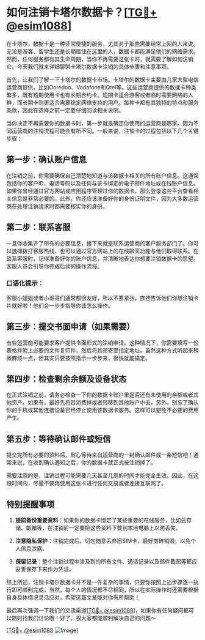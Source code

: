 # 如何注销卡塔尔数据卡？[[TG💪+ @esim1088](https://t.me/s/esim1088)]

在卡塔尔，数据卡是一种非常便捷的服务，尤其对于那些需要经常上网的人来说。无论是游客、留学生还是长期居住在这里的人，数据卡都能满足他们的网络需求。然而，任何服务都有其生命周期，当你不再需要这张卡时，就需要了解如何注销它。今天我们就来详细聊聊卡塔尔数据卡注销的具体步骤和注意事项。

首先，让我们了解一下卡塔尔的数据卡市场。卡塔尔的数据卡主要由几家大型电信运营商提供，比如Ooredoo、Vodafone和Qtel等。这些运营商提供的数据卡种类繁多，既有短期使用卡也有长期合约卡。短期卡适合游客或者临时需要网络的人群，而长期卡则更适合需要稳定网络支持的用户。每种卡都有其独特的特点和服务条款，因此在选择之前一定要仔细阅读相关说明。

当你决定不再需要你的数据卡时，第一步就是确定你使用的运营商是哪家。因为不同运营商的注销流程可能会有所不同。一般来说，注销卡的过程包括以下几个关键步骤：

## 第一步：确认账户信息

在注销之前，你需要确保自己清楚地知道与该数据卡相关的所有账户信息。这通常包括你的客户ID、电话号码以及任何与该卡绑定的电子邮件地址或在线账户信息。如果你曾经通过官方网站或应用程序管理过你的数据卡，那么登录这些平台查看相关信息是非常必要的。此外，你还应该准备好你的身份证明文件，因为大多数运营商在处理注销请求时都需要核实你的身份。

## 第二步：联系客服

一旦你收集齐了所有的必要信息，接下来就是联系运营商的客户服务部门了。你可以选择拨打客服热线，也可以通过官方网站上的在线聊天功能与他们取得联系。在联系客服时，记得准备好你的账户信息，并清晰地表达你想要注销数据卡的愿望。客服人员会引导你完成后续的操作流程。

### 口语化提示：
客服小姐姐或者小哥哥们通常都很友好，所以不要紧张，直接告诉他们你想注销卡片就好啦！他们会一步步指导你该怎么操作。

## 第三步：提交书面申请（如果需要）

有些运营商可能要求客户提供书面形式的注销申请。这种情况下，你需要填写一份表格并附上必要的文件复印件，然后将其邮寄至指定地址。虽然这种方式听起来稍微麻烦一点，但其实只要按照指示一步步来，很快就能搞定。

## 第四步：检查剩余余额及设备状态

在正式注销之前，请务必检查一下你的数据卡账户里是否还有未使用的余额或者其他资产。如果有，最好先将其消费掉或者转移到其他账户中去。另外，别忘了确认你的手机或其他连接设备已经停止使用该数据卡服务。这样可以避免不必要的费用产生。

## 第五步：等待确认邮件或短信

提交完所有必要的资料后，耐心等待来自运营商的一封确认邮件或一条短信吧！通常来说，在收到确认通知之后，你的数据卡就正式被注销掉了。

需要注意的是，注销过程可能需要几天甚至几周的时间才能完全生效。因此，在这段时间内，尽量不要再使用这张卡进行任何交易或者连接互联网了。

## 特别提醒事项

1. **提前备份重要资料**：如果你的数据卡绑定了某些重要的在线服务，比如云存储、邮箱等，在注销前一定要把这些资料下载到本地电脑上以防丢失。
   
2. **注意隐私保护**：注销完成后，切勿随意丢弃旧SIM卡，最好剪碎销毁，以免个人信息泄露。

3. **保留记录**：整个注销过程中涉及到的所有文件、通话记录以及邮件截图等都应妥善保存下来作为凭证。

综上所述，注销卡塔尔数据卡并不是一件复杂的事情，只要你按照上述步骤逐一执行即可顺利完成。当然，每个人的情况都不尽相同，所以在实际操作时还需要根据自身具体情况灵活应对。希望这篇文章能对你有所帮助！

最后再次强调一下我们的交流渠道[[TG💪+ @esim1088](https://t.me/s/esim1088)]，如果你有任何疑问都可以随时找我们讨论哦！好了，祝大家都能顺利解决自己的问题～

[[TG💪+ @esim1088](https://t.me/s/esim1088) ![Image](https://i.postimg.cc/4NQfJmqS/Snipaste-2025-05-13-00-14-12.png)]